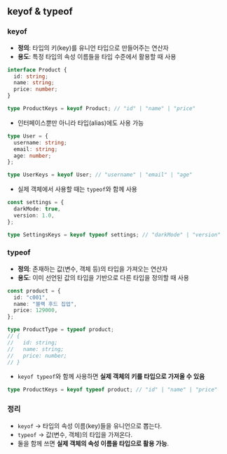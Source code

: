## keyof & typeof

### keyof

- **정의**: 타입의 키(key)를 유니언 타입으로 만들어주는 연산자
- **용도**: 특정 타입의 속성 이름들을 타입 수준에서 활용할 때 사용

```ts
interface Product {
  id: string;
  name: string;
  price: number;
}

type ProductKeys = keyof Product; // "id" | "name" | "price"
```

- 인터페이스뿐만 아니라 타입(alias)에도 사용 가능

```ts
type User = {
  username: string;
  email: string;
  age: number;
};

type UserKeys = keyof User; // "username" | "email" | "age"
```

- 실제 객체에서 사용할 때는 `typeof`와 함께 사용

```ts
const settings = {
  darkMode: true,
  version: 1.0,
};

type SettingsKeys = keyof typeof settings; // "darkMode" | "version"
```

### typeof

- **정의**: 존재하는 값(변수, 객체 등)의 타입을 가져오는 연산자
- **용도**: 이미 선언된 값의 타입을 기반으로 다른 타입을 정의할 때 사용

```ts
const product = {
  id: "c001",
  name: "블랙 후드 집업",
  price: 129000,
};

type ProductType = typeof product;
// {
//   id: string;
//   name: string;
//   price: number;
// }
```

- `keyof typeof`와 함께 사용하면 **실제 객체의 키를 타입으로 가져올 수 있음**
```ts
type ProductKeys = keyof typeof product; // "id" | "name" | "price"
```

### 정리

- `keyof` → 타입의 속성 이름(key)들을 유니언으로 뽑는다.
- `typeof` → 값(변수, 객체)의 타입을 가져온다.
- 둘을 함께 쓰면 **실제 객체의 속성 이름을 타입으로 활용 가능**.
